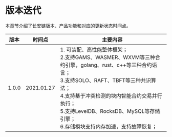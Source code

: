 # 版本迭代

本章节介绍了长安链版本、产品功能和对应的更新状态时间点。

| 版本                  | 时间点       | 主要内容                   |
| -------------------- | -------- | -------------------- |
| 1.0.0                  | 2021.01.27     | 1. 可装配、高性能整体框架；<br>2.支持GAMS、WASMER、WXVM等三种合约引擎，golang、rust、c++等三种合约语言；<br>3.支持SOLO、RAFT、TBFT等三种共识算法；<br>4.支持基于冲突检测的块内智能合约交易并行执行；<br>5.支持LevelDB、RocksDB、MySQL等存储引擎；<br>6.存储模块支持内存加速，支持故障恢复；     |